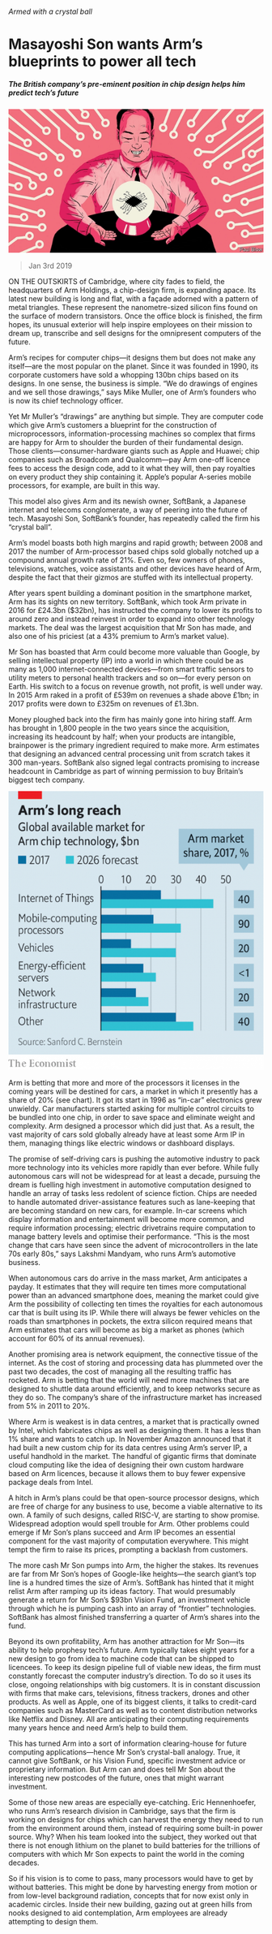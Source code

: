 ###### Armed with a crystal ball

# Masayoshi Son wants Arm’s blueprints to power all tech 

##### The British company’s pre-eminent position in chip design helps him predict tech’s future 

![image](images/20190105_WBD001_0.jpg) 

> Jan 3rd 2019 

 

ON THE OUTSKIRTS of Cambridge, where city fades to field, the headquarters of Arm Holdings, a chip-design firm, is expanding apace. Its latest new building is long and flat, with a façade adorned with a pattern of metal triangles. These represent the nanometre-sized silicon fins found on the surface of modern transistors. Once the office block is finished, the firm hopes, its unusual exterior will help inspire employees on their mission to dream up, transcribe and sell designs for the omnipresent computers of the future. 

Arm’s recipes for computer chips—it designs them but does not make any itself—are the most popular on the planet. Since it was founded in 1990, its corporate customers have sold a whopping 130bn chips based on its designs. In one sense, the business is simple. “We do drawings of engines and we sell those drawings,” says Mike Muller, one of Arm’s founders who is now its chief technology officer. 

Yet Mr Muller’s “drawings” are anything but simple. They are computer code which give Arm’s customers a blueprint for the construction of microprocessors, information-processing machines so complex that firms are happy for Arm to shoulder the burden of their fundamental design. Those clients—consumer-hardware giants such as Apple and Huawei; chip companies such as Broadcom and Qualcomm—pay Arm one-off licence fees to access the design code, add to it what they will, then pay royalties on every product they ship containing it. Apple’s popular A-series mobile processors, for example, are built in this way. 

This model also gives Arm and its newish owner, SoftBank, a Japanese internet and telecoms conglomerate, a way of peering into the future of tech. Masayoshi Son, SoftBank’s founder, has repeatedly called the firm his “crystal ball”. 

Arm’s model boasts both high margins and rapid growth; between 2008 and 2017 the number of Arm-processor based chips sold globally notched up a compound annual growth rate of 21%. Even so, few owners of phones, televisions, watches, voice assistants and other devices have heard of Arm, despite the fact that their gizmos are stuffed with its intellectual property. 

After years spent building a dominant position in the smartphone market, Arm has its sights on new territory. SoftBank, which took Arm private in 2016 for £24.3bn ($32bn), has instructed the company to lower its profits to around zero and instead reinvest in order to expand into other technology markets. The deal was the largest acquisition that Mr Son has made, and also one of his priciest (at a 43% premium to Arm’s market value). 

Mr Son has boasted that Arm could become more valuable than Google, by selling intellectual property (IP) into a world in which there could be as many as 1,000 internet-connected devices—from smart traffic sensors to utility meters to personal health trackers and so on—for every person on Earth. His switch to a focus on revenue growth, not profit, is well under way. In 2015 Arm raked in a profit of £539m on revenues a shade above £1bn; in 2017 profits were down to £325m on revenues of £1.3bn. 

Money ploughed back into the firm has mainly gone into hiring staff. Arm has brought in 1,800 people in the two years since the acquisition, increasing its headcount by half; when your products are intangible, brainpower is the primary ingredient required to make more. Arm estimates that designing an advanced central processing unit from scratch takes it 300 man-years. SoftBank also signed legal contracts promising to increase headcount in Cambridge as part of winning permission to buy Britain’s biggest tech company. 

![image](images/20190105_WBC089.png) 

Arm is betting that more and more of the processors it licenses in the coming years will be destined for cars, a market in which it presently has a share of 20% (see chart). It got its start in 1996 as “in-car” electronics grew unwieldy. Car manufacturers started asking for multiple control circuits to be bundled into one chip, in order to save space and eliminate weight and complexity. Arm designed a processor which did just that. As a result, the vast majority of cars sold globally already have at least some Arm IP in them, managing things like electric windows or dashboard displays. 

The promise of self-driving cars is pushing the automotive industry to pack more technology into its vehicles more rapidly than ever before. While fully autonomous cars will not be widespread for at least a decade, pursuing the dream is fuelling high investment in automotive computation designed to handle an array of tasks less redolent of science fiction. Chips are needed to handle automated driver-assistance features such as lane-keeping that are becoming standard on new cars, for example. In-car screens which display information and entertainment will become more common, and require information processing; electric drivetrains require computation to manage battery levels and optimise their performance. “This is the most change that cars have seen since the advent of microcontrollers in the late 70s early 80s,” says Lakshmi Mandyam, who runs Arm’s automotive business. 

When autonomous cars do arrive in the mass market, Arm anticipates a payday. It estimates that they will require ten times more computational power than an advanced smartphone does, meaning the market could give Arm the possibility of collecting ten times the royalties for each autonomous car that is built using its IP. While there will always be fewer vehicles on the roads than smartphones in pockets, the extra silicon required means that Arm estimates that cars will become as big a market as phones (which account for 60% of its annual revenues). 

Another promising area is network equipment, the connective tissue of the internet. As the cost of storing and processing data has plummeted over the past two decades, the cost of managing all the resulting traffic has rocketed. Arm is betting that the world will need more machines that are designed to shuttle data around efficiently, and to keep networks secure as they do so. The company’s share of the infrastructure market has increased from 5% in 2011 to 20%. 

Where Arm is weakest is in data centres, a market that is practically owned by Intel, which fabricates chips as well as designing them. It has a less than 1% share and wants to catch up. In November Amazon announced that it had built a new custom chip for its data centres using Arm’s server IP, a useful handhold in the market. The handful of gigantic firms that dominate cloud computing like the idea of designing their own custom hardware based on Arm licences, because it allows them to buy fewer expensive package deals from Intel. 

A hitch in Arm’s plans could be that open-source processor designs, which are free of charge for any business to use, become a viable alternative to its own. A family of such designs, called RISC-V, are starting to show promise. Widespread adoption would spell trouble for Arm. Other problems could emerge if Mr Son’s plans succeed and Arm IP becomes an essential component for the vast majority of computation everywhere. This might tempt the firm to raise its prices, prompting a backlash from customers. 

The more cash Mr Son pumps into Arm, the higher the stakes. Its revenues are far from Mr Son’s hopes of Google-like heights—the search giant’s top line is a hundred times the size of Arm’s. SoftBank has hinted that it might relist Arm after ramping up its ideas factory. That would presumably generate a return for Mr Son’s $93bn Vision Fund, an investment vehicle through which he is pumping cash into an array of “frontier” technologies. SoftBank has almost finished transferring a quarter of Arm’s shares into the fund. 

Beyond its own profitability, Arm has another attraction for Mr Son—its ability to help prophesy tech’s future. Arm typically takes eight years for a new design to go from idea to machine code that can be shipped to licencees. To keep its design pipeline full of viable new ideas, the firm must constantly forecast the computer industry’s direction. To do so it uses its close, ongoing relationships with big customers. It is in constant discussion with firms that make cars, televisions, fitness trackers, drones and other products. As well as Apple, one of its biggest clients, it talks to credit-card companies such as MasterCard as well as to content distribution networks like Netflix and Disney. All are anticipating their computing requirements many years hence and need Arm’s help to build them. 

This has turned Arm into a sort of information clearing-house for future computing applications—hence Mr Son’s crystal-ball analogy. True, it cannot give SoftBank, or his Vision Fund, specific investment advice or proprietary information. But Arm can and does tell Mr Son about the interesting new postcodes of the future, ones that might warrant investment. 

Some of those new areas are especially eye-catching. Eric Hennenhoefer, who runs Arm’s research division in Cambridge, says that the firm is working on designs for chips which can harvest the energy they need to run from the environment around them, instead of requiring some built-in power source. Why? When his team looked into the subject, they worked out that there is not enough lithium on the planet to build batteries for the trillions of computers with which Mr Son expects to paint the world in the coming decades. 

So if his vision is to come to pass, many processors would have to get by without batteries. This might be done by harvesting energy from motion or from low-level background radiation, concepts that for now exist only in academic circles. Inside their new building, gazing out at green hills from nooks designed to aid contemplation, Arm employees are already attempting to design them. 

